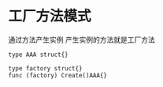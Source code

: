 工厂方法模式
===
通过方法产生实例
产生实例的方法就是工厂方法

```
type AAA struct{}

type factory struct{}
func (factory) Create()AAA{}
```

